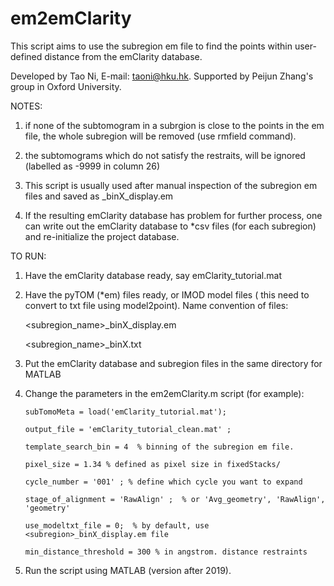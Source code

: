# em2emClarity

This script aims to use the subregion em file to find the points within user-defined distance from the emClarity database.

Developed by Tao Ni, E-mail: taoni@hku.hk. Supported by Peijun Zhang's group in Oxford University.

NOTES:

1) if none of the  subtomogram in a subrgion is close to the points in the em file, the whole subregion will be removed (use rmfield command).

2) the subtomograms which do not satisfy the restraits, will be ignored (labelled as -9999 in column 26)

3) This script is usually used after manual inspection of the subregion em files and saved as <subregion>_binX_display.em
  
4) If the resulting emClarity database has problem for further process, one can write out the emClarity database to *csv files (for each subregion) and re-initialize the project database.

  
TO RUN:
  
1) Have the emClarity database ready, say emClarity_tutorial.mat

2) Have the pyTOM (*em) files ready, or IMOD model files ( this need to convert to txt file using model2point). Name convention of files:
  
     <subregion_name>_binX_display.em
    
     <subregion_name>_binX.txt
       
3) Put the emClarity database and subregion files in the same directory for MATLAB
       
4) Change the parameters in the em2emClarity.m script (for example):

       subTomoMeta = load('emClarity_tutorial.mat');
       
       output_file = 'emClarity_tutorial_clean.mat' ;
       
       template_search_bin = 4  % binning of the subregion em file.
       
       pixel_size = 1.34 % defined as pixel size in fixedStacks/
       
       cycle_number = '001' ; % define which cycle you want to expand
       
       stage_of_alignment = 'RawAlign' ;  % or 'Avg_geometry', 'RawAlign', 'geometry'
       
       use_modeltxt_file = 0;  % by default, use <subregion>_binX_display.em file
       
       min_distance_threshold = 300 % in angstrom. distance restraints
       
 5) Run the script using MATLAB (version after 2019).
      
